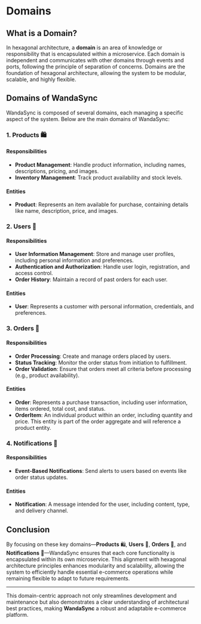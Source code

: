 # Domains

## What is a Domain?

In hexagonal architecture, a **domain** is an area of knowledge or responsibility that is encapsulated within a microservice. Each domain is independent and communicates with other domains through events and ports, following the principle of separation of concerns. Domains are the foundation of hexagonal architecture, allowing the system to be modular, scalable, and highly flexible.

## Domains of WandaSync

WandaSync is composed of several domains, each managing a specific aspect of the system. Below are the main domains of WandaSync:

### 1. Products 🛍️

#### Responsibilities

- **Product Management**: Handle product information, including names, descriptions, pricing, and images.
- **Inventory Management**: Track product availability and stock levels.

#### Entities

- **Product**: Represents an item available for purchase, containing details like name, description, price, and images.

### 2. Users 👥

#### Responsibilities

- **User Information Management**: Store and manage user profiles, including personal information and preferences.
- **Authentication and Authorization**: Handle user login, registration, and access control.
- **Order History**: Maintain a record of past orders for each user.

#### Entities

- **User**: Represents a customer with personal information, credentials, and preferences.

### 3. Orders 🛒

#### Responsibilities

- **Order Processing**: Create and manage orders placed by users.
- **Status Tracking**: Monitor the order status from initiation to fulfillment.
- **Order Validation**: Ensure that orders meet all criteria before processing (e.g., product availability).

#### Entities

- **Order**: Represents a purchase transaction, including user information, items ordered, total cost, and status.
- **OrderItem**: An individual product within an order, including quantity and price. This entity is part of the order aggregate and will reference a product entity.

### 4. Notifications 🔔

#### Responsibilities

- **Event-Based Notifications**: Send alerts to users based on events like order status updates.

#### Entities

- **Notification**: A message intended for the user, including content, type, and delivery channel.

## Conclusion

By focusing on these key domains—**Products** 🛍️, **Users** 👥, **Orders** 🛒, and **Notifications** 🔔—WandaSync ensures that each core functionality is encapsulated within its own microservice. This alignment with hexagonal architecture principles enhances modularity and scalability, allowing the system to efficiently handle essential e-commerce operations while remaining flexible to adapt to future requirements.

---

This domain-centric approach not only streamlines development and maintenance but also demonstrates a clear understanding of architectural best practices, making **WandaSync** a robust and adaptable e-commerce platform.